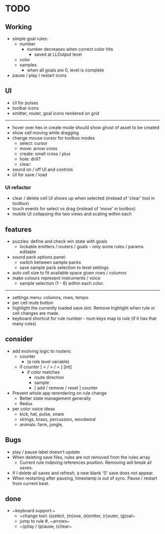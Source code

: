 # TODO

## Working
* simple goal rules:
  * number
    * number decreases when correct color hits
      * saved at LLOutput level
  * color
  * samples
    * when all goals are 0, level is complete
* pause / play / restart icons

## UI
* UI for pulses
* toolbar icons
* emitter, router, goal icons rendered on grid
___
* hover over hex in create mode should show ghost of asset to be created
* show cell moving while dragging
* change mouse cursor for toolbox modes
  * select: cursor
  * move: arrow cross
  * create: small cross / plus
  * hole: drill?
  * clear:  
* sound on / off UI and controls
* UI for save / load
### UI refactor
* clear / delete cell UI shows up when selected (instead of 'clear' tool in toolbox)
* touch events for select vs drag (instead of 'move' in toolbox)
* mobile UI collapsing the two views and scaling within each

## features
* puzzles: define and check win state with goals
  * lockable emitters / routers / goals - only some rules / params editable
* sound pack options panel:
  * switch between sample packs
  * save sample pack selection to level settings
* auto cell size to fit available space given rows / columns
* make colours represent instruments / voice
  * sample selection (1 - 6) within each color.
___
* settings menu: columns, rows, tempo
* per cell mute button
* highlight the currently loaded save slot. Remove highlight when rule or cell changes are made.
* keyboard shortcut for rule number - num keys map to rule (if it has that many rules)

## consider
* add evolving logic to routers:
  * counter
    * (a rule level variable)
  * if counter [ < / > / = ] [int]
    * if color matches
      * route direction
      * sample
      * [ add / remove / reset ] counter
* Prevent whole app rerendering on rule change
  * Better state management generally
  * Redux
* per color voice ideas
  * kick, hat, pulse, snare
  * strings, brass, percussion, woodwind
  * animals: farm, jungle, 

## Bugs
* play / pause label doesn't update
* When deleting save files, rules are not removed from the rules array
  * Current rule indexing references position. Removing will break all saves.
* If I delete all saves and refresh, a new blank '0' save does not appear.
* When restarting after pausing, timestamp is out of sync. Pause / restart from current beat.

## done
* ~keyboard support:~
  * ~change tool: (s)elect, (m)ove, (e)mitter, (r)outer, (g)oal~
  * jump to rule #, ~arrows~
  * ~(p)lay / (p)ause, (c)lear~